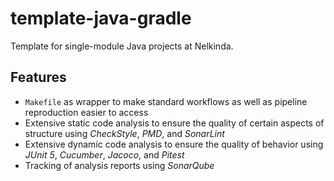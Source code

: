# template-java-gradle
Template for single-module Java projects at Nelkinda.

## Features
- `Makefile` as wrapper to make standard workflows as well as pipeline reproduction easier to access
- Extensive static code analysis to ensure the quality of certain aspects of structure using _CheckStyle_, _PMD_, and _SonarLint_
- Extensive dynamic code analysis to ensure the quality of behavior using _JUnit 5_, _Cucumber_, _Jacoco_, and _Pitest_
- Tracking of analysis reports using _SonarQube_

